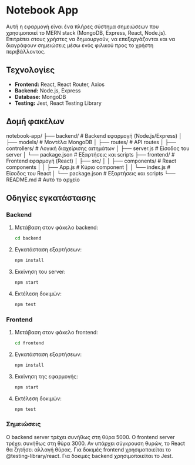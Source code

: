 # Notebook App

Αυτή η εφαρμογή είναι ένα πλήρες σύστημα σημειώσεων που χρησιμοποιεί το MERN stack (MongoDB, Express, React, Node.js). Επιτρέπει στους χρήστες να δημιουργούν, να επεξεργάζονται και να διαγράφουν σημειώσεις μέσω ενός φιλικού προς το χρήστη περιβάλλοντος.

## Τεχνολογίες

- **Frontend:** React, React Router, Axios
- **Backend:** Node.js, Express
- **Database:** MongoDB
- **Testing:** Jest, React Testing Library

## Δομή φακέλων

notebook-app/
├── backend/ # Backend εφαρμογή (Node.js/Express)
│ ├── models/ # Μοντέλα MongoDB
│ ├── routes/ # API routes
│ ├── controllers/ # Λογική διαχείρισης αιτημάτων
│ ├── server.js # Είσοδος του server
│ └── package.json # Εξαρτήσεις και scripts
├── frontend/ # Frontend εφαρμογή (React)
│ ├── src/
│ │ ├── components/ # React components
│ │ ├── App.js # Κύριο component
│ │ └── index.js # Είσοδος του React
│ └── package.json # Εξαρτήσεις και scripts
└── README.md # Αυτό το αρχείο


## Οδηγίες εγκατάστασης

### Backend

1. Μετάβαση στον φάκελο backend:
   ```bash
   cd backend

2. Εγκατάσταση εξαρτήσεων:
   ```bash 
   npm install

3. Εκκίνηση του server:
   ```bash
   npm start

4. Εκτέλεση δοκιμών:
   ```bash
   npm test

### Frontend

1. Μετάβαση στον φάκελο frontend:
   ```bash
   cd frontend

2. Εγκατάσταση εξαρτήσεων:
   ```bash
   npm install

3. Εκκίνηση της εφαρμογής:
   ```bash
   npm start

4. Εκτέλεση δοκιμών:
   ```bash
   npm test

### Σημειώσεις

Ο backend server τρέχει συνήθως στη θύρα 5000.
Ο frontend server τρέχει συνήθως στη θύρα 3000.
Αν υπάρχει σύγκρουση θυρών, το React θα ζητήσει αλλαγή θύρας.
Για δοκιμές frontend χρησιμοποιείται το @testing-library/react.
Για δοκιμές backend χρησιμοποιείται το Jest.   